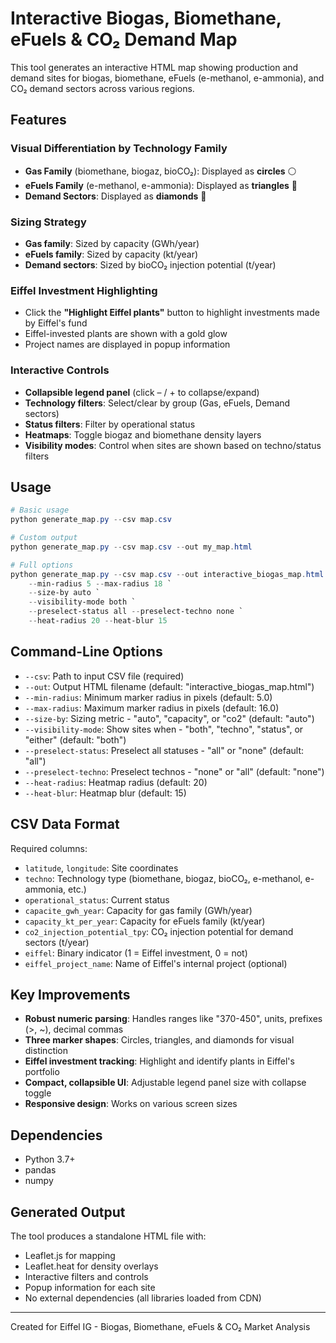 # Interactive Biogas, Biomethane, eFuels & CO₂ Demand Map

This tool generates an interactive HTML map showing production and demand sites for biogas, biomethane, eFuels (e-methanol, e-ammonia), and CO₂ demand sectors across various regions.

## Features

### Visual Differentiation by Technology Family
- **Gas Family** (biomethane, biogaz, bioCO₂): Displayed as **circles** ⚪
- **eFuels Family** (e-methanol, e-ammonia): Displayed as **triangles** 🔺
- **Demand Sectors**: Displayed as **diamonds** 💎

### Sizing Strategy
- **Gas family**: Sized by capacity (GWh/year)
- **eFuels family**: Sized by capacity (kt/year)
- **Demand sectors**: Sized by bioCO₂ injection potential (t/year)

### Eiffel Investment Highlighting
- Click the **"Highlight Eiffel plants"** button to highlight investments made by Eiffel's fund
- Eiffel-invested plants are shown with a gold glow
- Project names are displayed in popup information

### Interactive Controls
- **Collapsible legend panel** (click – / + to collapse/expand)
- **Technology filters**: Select/clear by group (Gas, eFuels, Demand sectors)
- **Status filters**: Filter by operational status
- **Heatmaps**: Toggle biogaz and biomethane density layers
- **Visibility modes**: Control when sites are shown based on techno/status filters

## Usage

```powershell
# Basic usage
python generate_map.py --csv map.csv

# Custom output
python generate_map.py --csv map.csv --out my_map.html

# Full options
python generate_map.py --csv map.csv --out interactive_biogas_map.html `
    --min-radius 5 --max-radius 18 `
    --size-by auto `
    --visibility-mode both `
    --preselect-status all --preselect-techno none `
    --heat-radius 20 --heat-blur 15
```

## Command-Line Options

- `--csv`: Path to input CSV file (required)
- `--out`: Output HTML filename (default: "interactive_biogas_map.html")
- `--min-radius`: Minimum marker radius in pixels (default: 5.0)
- `--max-radius`: Maximum marker radius in pixels (default: 16.0)
- `--size-by`: Sizing metric - "auto", "capacity", or "co2" (default: "auto")
- `--visibility-mode`: Show sites when - "both", "techno", "status", or "either" (default: "both")
- `--preselect-status`: Preselect all statuses - "all" or "none" (default: "all")
- `--preselect-techno`: Preselect technos - "none" or "all" (default: "none")
- `--heat-radius`: Heatmap radius (default: 20)
- `--heat-blur`: Heatmap blur (default: 15)

## CSV Data Format

Required columns:
- `latitude`, `longitude`: Site coordinates
- `techno`: Technology type (biomethane, biogaz, bioCO₂, e-methanol, e-ammonia, etc.)
- `operational_status`: Current status
- `capacite_gwh_year`: Capacity for gas family (GWh/year)
- `capacity_kt_per_year`: Capacity for eFuels family (kt/year)
- `co2_injection_potential_tpy`: CO₂ injection potential for demand sectors (t/year)
- `eiffel`: Binary indicator (1 = Eiffel investment, 0 = not)
- `eiffel_project_name`: Name of Eiffel's internal project (optional)

## Key Improvements
- **Robust numeric parsing**: Handles ranges like "370-450", units, prefixes (>, ~), decimal commas
- **Three marker shapes**: Circles, triangles, and diamonds for visual distinction
- **Eiffel investment tracking**: Highlight and identify plants in Eiffel's portfolio
- **Compact, collapsible UI**: Adjustable legend panel size with collapse toggle
- **Responsive design**: Works on various screen sizes

## Dependencies
- Python 3.7+
- pandas
- numpy

## Generated Output
The tool produces a standalone HTML file with:
- Leaflet.js for mapping
- Leaflet.heat for density overlays
- Interactive filters and controls
- Popup information for each site
- No external dependencies (all libraries loaded from CDN)

---

Created for Eiffel IG - Biogas, Biomethane, eFuels & CO₂ Market Analysis
